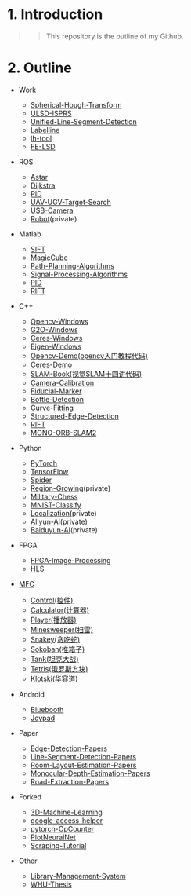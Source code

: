 # 1. Introduction
>>This repository is the outline of my Github.

# 2. Outline
- Work
  - [Spherical-Hough-Transform](https://github.com/lh9171338/Spherical-Hough-Transform)
  - [ULSD-ISPRS](https://github.com/lh9171338/ULSD-ISPRS)
  - [Unified-Line-Segment-Detection](https://github.com/lh9171338/Unified-Line-Segment-Detection)
  - [Labelline](https://github.com/lh9171338/Labelline)
  - [lh-tool](https://github.com/lh9171338/lh-tool)
  - [FE-LSD](https://github.com/lh9171338/FE-LSD)  

- ROS
  - [Astar](https://github.com/lh9171338/Astar)
  - [Dijkstra](https://github.com/lh9171338/Dijkstra)
  - [PID](https://github.com/lh9171338/PID/tree/ROS)
  - [UAV-UGV-Target-Search](https://github.com/lh9171338/UAV-UGV-Target-Search)
  - [USB-Camera](https://github.com/lh9171338/USB-Camera)
  - [Robot](https://github.com/lh9171338/Robot)(private)
  
- Matlab
  - [SIFT](https://github.com/lh9171338/SIFT)
  - [MagicCube](https://github.com/lh9171338/MagicCube)
  - [Path-Planning-Algorithms](https://github.com/lh9171338/Path-Planning-Algorithms)
  - [Signal-Processing-Algorithms](https://github.com/lh9171338/Signal-Processing-Algorithms)
  - [PID](https://github.com/lh9171338/PID/tree/Matlab)
  - [RIFT](https://github.com/lh9171338/RIFT/tree/Matlab)
  
- C++
  - [Opencv-Windows](https://github.com/lh9171338/Opencv-Windows)
  - [G2O-Windows](https://github.com/lh9171338/G2O-Windows)
  - [Ceres-Windows](https://github.com/lh9171338/Ceres-Windows)
  - [Eigen-Windows](https://github.com/lh9171338/Eigen-Windows)
  - [Opencv-Demo(opencv入门教程代码)](https://github.com/lh9171338/Opencv-Demo.git)  
  - [Ceres-Demo](https://github.com/lh9171338/Ceres-Demo)
  - [SLAM-Book(视觉SLAM十四讲代码)](https://github.com/lh9171338/SLAM-Book)
  - [Camera-Calibration](https://github.com/lh9171338/Camera-Calibration)
  - [Fiducial-Marker](https://github.com/lh9171338/Fiducial-Marker)
  - [Bottle-Detection](https://github.com/lh9171338/Bottle-Detection)
  - [Curve-Fitting](https://github.com/lh9171338/Curve-Fitting)
  - [Structured-Edge-Detection](https://github.com/lh9171338/Structured-Edge-Detection)
  - [RIFT](https://github.com/lh9171338/RIFT/tree/Opencv)
  - [MONO-ORB-SLAM2](https://github.com/lh9171338/MONO-ORB-SLAM2)
  
- Python
  - [PyTorch](https://github.com/lh9171338/PyTorch)
  - [TensorFlow](https://github.com/lh9171338/TensorFlow)
  - [Spider](https://github.com/lh9171338/Spider)
  - [Region-Growing](https://github.com/lh9171338/Region-Growing)(private)
  - [Military-Chess](https://github.com/lh9171338/Military-Chess)
  - [MNIST-Classify](https://github.com/lh9171338/MNIST-Classify)
  - [Localization](https://github.com/lh9171338/Localization)(private)
  - [Aliyun-AI](https://github.com/lh9171338/Aliyun-AI)(private)
  - [Baiduyun-AI](https://github.com/lh9171338/Baiduyun-AI)(private)
  
- FPGA
  - [FPGA-Image-Processing](https://github.com/lh9171338/FPGA-Image-Processing)
  - [HLS](https://github.com/lh9171338/HLS)
  
- [MFC](https://github.com/lh9171338/MFC)
  - [Control(控件)](https://github.com/lh9171338/MFC/tree/Control)
  - [Calculator(计算器)](https://github.com/lh9171338/MFC/tree/Calculator)
  - [Player(播放器)](https://github.com/lh9171338/MFC/tree/Player)
  - [Minesweeper(扫雷)](https://github.com/lh9171338/MFC/tree/Minesweeper)
  - [Snakey(贪吃蛇)](https://github.com/lh9171338/MFC/tree/Snakey)
  - [Sokoban(推箱子)](https://github.com/lh9171338/MFC/tree/Sokoban)
  - [Tank(坦克大战)](https://github.com/lh9171338/MFC/tree/Tank)
  - [Tetris(俄罗斯方块)](https://github.com/lh9171338/MFC/tree/Tetris)
  - [Klotski(华容道)](https://github.com/lh9171338/MFC/tree/Klotski)

- Android
  - [Bluebooth](https://github.com/lh9171338/Bluetooth)
  - [Joypad](https://github.com/lh9171338/Joypad)  
  
- Paper
  - [Edge-Detection-Papers](https://github.com/lh9171338/Edge-Detection-Papers)
  - [Line-Segment-Detection-Papers](https://github.com/lh9171338/Line-Segment-Detection-Papers)
  - [Room-Layout-Estimation-Papers](https://github.com/lh9171338/Room-Layout-Estimation-Papers)
  - [Monocular-Depth-Estimation-Papers](https://github.com/lh9171338/Monocular-Depth-Estimation-Papers) 
  - [Road-Extraction-Papers](https://github.com/lh9171338/Road-Extraction-Papers)
  
- Forked
  - [3D-Machine-Learning](https://github.com/lh9171338/3D-Machine-Learning)
  - [google-access-helper](https://github.com/lh9171338/google-access-helper)
  - [pytorch-OpCounter](https://github.com/lh9171338/pytorch-OpCounter)  
  - [PlotNeuralNet](https://github.com/lh9171338/PlotNeuralNet)
  - [Scraping-Tutorial](https://github.com/lh9171338/Scraping-Tutorial)
  
- Other
  - [Library-Management-System](https://github.com/lh9171338/Library-Management-System)
  - [WHU-Thesis](https://github.com/lh9171338/WHU-Thesis)
